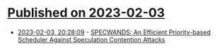 # [Published on 2023-02-03](index.md)

* [2023-02-03, 20:28:09](https://lobste.rs/s/nmmjr3/specwands_efficient_priority_based) - [SPECWANDS: An Efficient Priority-based Scheduler Against Speculation Contention Attacks](https://arxiv.org/pdf/2302.00947.pdf)
